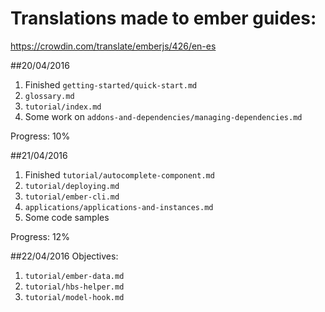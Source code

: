 # Translations made to ember guides:

https://crowdin.com/translate/emberjs/426/en-es

##20/04/2016
1. Finished `getting-started/quick-start.md`
2. `glossary.md`
3. `tutorial/index.md`
4. Some work on `addons-and-dependencies/managing-dependencies.md`

Progress: 10%

##21/04/2016
1. Finished `tutorial/autocomplete-component.md`
2. `tutorial/deploying.md`
3. `tutorial/ember-cli.md`
4. `applications/applications-and-instances.md`
5. Some code samples

Progress: 12%

##22/04/2016
Objectives:
1. `tutorial/ember-data.md`
2. `tutorial/hbs-helper.md`
3. `tutorial/model-hook.md`
